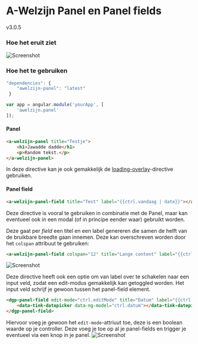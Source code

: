 # A-Welzijn Panel en Panel fields

v3.0.5

### Hoe het eruit ziet

![Screenshot](https://s3.amazonaws.com/f.cl.ly/items/2H3R2U0K0820370W2Y1L/panel.PNG)

### Hoe het te gebruiken

```javascript
"dependencies": {
	"awelzijn-panel": "latest"
 }
```
```javascript
var app = angular.module('yourApp', [
	'awelzijn.panel'
]);
```

#### Panel

```html
<a-welzijn-panel title="Testje">
	<h1>Jawadde dadde</h1>
	<p>Random tekst.</p>
</a-welzijn-panel>
```
In deze directive kan je ook gemakkelijk de [loading-overlay](https://github.com/A-welzijn/loading-overlay)-directive gebruiken.

#### Panel field

```html
<a-welzijn-panel-field title="Test" label="{{ctrl.vandaag | date}}"></a-welzijn-panel-field>
```
Deze directive is vooral te gebruiken in combinatie met de Panel, maar kan eventueel ook in een modal (of in principe eender waar) gebruikt worden.

Deze gaat per *field* een titel en een label genereren die samen de helft van de bruikbare breedte gaan innemen. Deze kan overschreven worden door het `colspan` attribuut te gebruiken:
```html
<a-welzijn-panel-field colspan="12" title="Lange content" label="{{ctrl.loremipsum}}"></a-welzijn-panel-field>
```
![Screenshot](https://s3.amazonaws.com/f.cl.ly/items/3B2s3K100l003a3c0b09/panellang.PNG)

Deze directive heeft ook een optie om van label over te schakelen naar een input veld, zodat een edit-modus gemakkelijk kan getoggled worden.
Het input veld schrijf je gewoon tussen het panel-field element.
```html
<dgp-panel-field edit-mode="ctrl.editMode" title="Datum" label="{{ctrl.datum | date:'dd/MM/yyyy'}}">
	<data-tink-datepicker data-ng-model="ctrl.datum"></data-tink-datepicker>
</dgp-panel-field>
```
Hiervoor voeg je gewoon het `edit-mode`-attriuut toe, deze is een boolean waarde op je controller. Deze voeg je toe op al je panel-fields en trigger je eventueel via een knop in je panel.
![Screenshot](https://s3.amazonaws.com/f.cl.ly/items/0s3r1k2a3V302r3A3i1Q/paneledit.PNG)